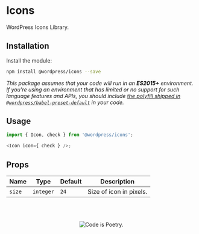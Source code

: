 # Icons

WordPress Icons Library.

## Installation

Install the module:

```bash
npm install @wordpress/icons --save
```

_This package assumes that your code will run in an **ES2015+** environment. If you're using an environment that has limited or no support for such language features and APIs, you should include [the polyfill shipped in `@wordpress/babel-preset-default`](https://github.com/WordPress/gutenberg/tree/HEAD/packages/babel-preset-default#polyfill) in your code._

## Usage

```js
import { Icon, check } from '@wordpress/icons';

<Icon icon={ check } />;
```

## Props

| Name   | Type      | Default | Description             |
| ------ | --------- | ------- | ----------------------- |
| `size` | `integer` | `24`    | Size of icon in pixels. |

<br/><br/><p align="center"><img src="https://s.w.org/style/images/codeispoetry.png?1" alt="Code is Poetry." /></p>
